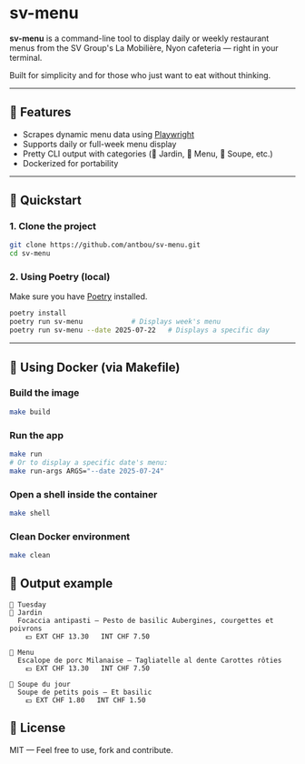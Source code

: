 # sv-menu

**sv-menu** is a command-line tool to display daily or weekly restaurant menus from the SV Group's La Mobilière, Nyon cafeteria — right in your terminal.

Built for simplicity and for those who just want to eat without thinking.

---

## 🧩 Features

- Scrapes dynamic menu data using [Playwright](https://playwright.dev/)
- Supports daily or full-week menu display
- Pretty CLI output with categories (🥦 Jardin, 🥩 Menu, 🥣 Soupe, etc.)
- Dockerized for portability

---

## 🚀 Quickstart

### 1. Clone the project

```bash
git clone https://github.com/antbou/sv-menu.git
cd sv-menu
```

### 2. Using Poetry (local)

Make sure you have [Poetry](https://python-poetry.org/) installed.

```bash
poetry install
poetry run sv-menu            # Displays week's menu
poetry run sv-menu --date 2025-07-22   # Displays a specific day
```

---

## 🐳 Using Docker (via Makefile)

### Build the image

```bash
make build
```

### Run the app

```bash
make run
# Or to display a specific date's menu:
make run-args ARGS="--date 2025-07-24"
```

### Open a shell inside the container

```bash
make shell
```

### Clean Docker environment

```bash
make clean
```

## 📅 Output example

```text
📅 Tuesday
🥦 Jardin
  Focaccia antipasti — Pesto de basilic Aubergines, courgettes et poivrons
    💵 EXT CHF 13.30   INT CHF 7.50

🥩 Menu
  Escalope de porc Milanaise — Tagliatelle al dente Carottes rôties
    💵 EXT CHF 13.30   INT CHF 7.50

🥣 Soupe du jour
  Soupe de petits pois — Et basilic
    💵 EXT CHF 1.80   INT CHF 1.50
```

## 📄 License

MIT — Feel free to use, fork and contribute.
